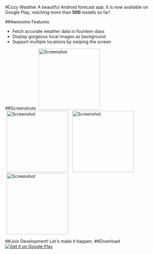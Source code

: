 #Cozy Weather
A beautiful Android forecast app. It is now available on Google Play, reaching more than **500** installs so far!

##Awesome Features 
* Fetch accurate weather data in fourteen days
* Display gorgeous local images as background
* Support multiple locations by swiping the screen

##Screenshots
<img src="https://github.com/dilyar85/Android-Forecast-App/blob/master/screenshots/nyc_day.png" alt="Screenshot" width="200" hspace="5">
<img src="https://github.com/dilyar85/Android-Forecast-App/blob/master/screenshots/sf_day.png" alt="Screenshot" width="200" hspace="5">
<img src="https://github.com/dilyar85/Android-Forecast-App/blob/master/screenshots/chicago_day.png" alt="Screenshot" width="200" hspace="5">
<img src="https://github.com/dilyar85/Android-Forecast-App/blob/master/screenshots/detail.png" alt="Screenshot" width="200" hspace="5">

##Join Development!
Let's make it happen.
##Download
<a href='https://play.google.com/store/apps/details?id=com.dilyar.weather.app&utm_source=global_co&utm_medium=prtnr&utm_content=Mar2515&utm_campaign=PartBadge&pcampaignid=MKT-Other-global-all-co-prtnr-py-PartBadge-Mar2515-1'><img alt='Get it on Google Play' src='https://play.google.com/intl/en_us/badges/images/generic/en_badge_web_generic.png' /></a>


